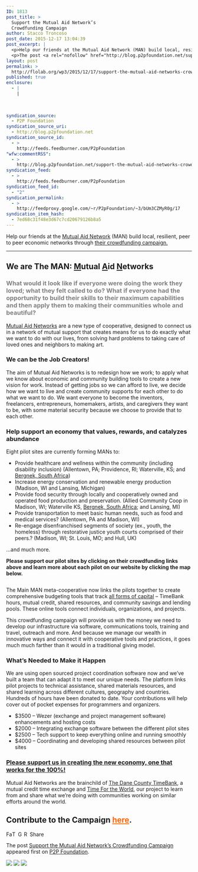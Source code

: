 ```yaml
---
ID: 1813
post_title: >
  Support the Mutual Aid Network’s
  Crowdfunding Campaign
author: Stacco Troncoso
post_date: 2015-12-17 13:04:39
post_excerpt: |
  <p>Help our friends at the Mutual Aid Network (MAN) build local, resilient, peer to peer economic networks through their crowdfunding campaign. We are The MAN: Mutual Aid Networks What would it look like if everyone were doing the work they loved; what they felt called to do? What if everyone had the opportunity to build [&hellip;]</p>
  <p>The post <a rel="nofollow" href="http://blog.p2pfoundation.net/support-the-mutual-aid-networks-crowdfunding-campaign/2015/12/17">Support the Mutual Aid Network&rsquo;s Crowdfunding Campaign</a> appeared first on <a rel="nofollow" href="http://blog.p2pfoundation.net/">P2P Foundation</a>.</p>
layout: post
permalink: >
  http://flolab.org/wp3/2015/12/17/support-the-mutual-aid-networks-crowdfunding-campaign/
published: true
enclosure:
  - |
    |
        
        
        
syndication_source:
  - P2P Foundation
syndication_source_uri:
  - http://blog.p2pfoundation.net
syndication_source_id:
  - >
    http://feeds.feedburner.com/P2pFoundation
"wfw:commentRSS":
  - >
    http://blog.p2pfoundation.net/support-the-mutual-aid-networks-crowdfunding-campaign/2015/12/17/feed
syndication_feed:
  - >
    http://feeds.feedburner.com/P2pFoundation
syndication_feed_id:
  - "2"
syndication_permalink:
  - >
    http://feedproxy.google.com/~r/P2pFoundation/~3/bUm3CZMyR0g/17
syndication_item_hash:
  - 7ed68c31f48e3d67c7cd20679126b8a5
---
```

Help our friends at the [Mutual Aid Network][1] (MAN) build local, resilient, peer to peer economic networks through [their crowdfunding campaign.][2]

* * *

<div class="story-body ng-binding">
  <h2>
    We are The MAN: <u>M</u>utual <u>A</u>id <u>N</u>etworks
  </h2>
  
  <h3>
    <span style="color: #808080"><strong>What would it look like if everyone were doing the work they loved; what they felt called to do? What if everyone had the opportunity to build their skills to their maximum capabilities and then apply them to making their communities whole and beautiful?</strong></span>
  </h3>
  
  <p>
    <a href="http://www.mutualaidnetwork.org/">Mutual Aid Networks</a> are a new type of cooperative, designed to connect us in a network of mutual support that creates means for us to do exactly what we want to do with our lives, from solving hard problems to taking care of loved ones and neighbors to making art.
  </p>
  
  <h3>
    <strong>We can be the Job Creators!</strong>
  </h3>
  
  <p>
    The aim of Mutual Aid Networks is to redesign how we work; to apply what we know about economic and community building tools to create a new vision for work. Instead of getting jobs so we can afford to live, we decide how we want to live and create community supports for each other to do what we want to do. We want everyone to become the inventors, freelancers, entrepreneurs, homemakers, artists, and caregivers they want to be, with some material security because we choose to provide that to each other.
  </p>
  
  <h3>
    <strong>Help support an economy that values, rewards, and catalyzes abundance</strong>
  </h3>
  
  <p>
    Eight pilot sites are currently forming MANs to:
  </p>
  
  <ul>
    <li>
      Provide healthcare and wellness within the community (including disability inclusion) (Allentown, PA; Providence, RI; Waterville, KS; and <a href="https://www.generosity.com/community-fundraising/bergnek-mutual-aid-network-pilot-project">Bergnek, South Africa</a>)
    </li>
    <li>
      Increase energy conservation and renewable energy production (Madison, WI and Lansing, Michigan)
    </li>
    <li>
      Provide food security through locally and cooperatively owned and operated food production and preservation. (Allied Community Coop in Madison, WI; Waterville KS, <a href="https://www.generosity.com/community-fundraising/bergnek-mutual-aid-network-pilot-project">Bergnek, South Africa</a>; and Lansing, MI)
    </li>
    <li>
      Provide transportation to meet basic human needs, such as food and medical services? (Allentown, PA and Madison, WI)
    </li>
    <li>
      Re-engage disenfranchised segments of society (ex., youth, the homeless) through restorative justice youth courts comprised of their peers.? (Madison, WI; St. Louis, MO; and Hull, UK)
    </li>
  </ul>
  
  <p>
    …and much more.
  </p>
  
  <p>
    <strong>Please support our pilot sites by clicking on their crowdfunding links above and learn more about each pilot on our website by clicking the map below.</strong>
  </p>
  
  <div>
    <a href="http://www.mutualaidnetwork.org/pilot-sites/"><img src="https://c1.iggcdn.com/indiegogo-media-prod-cld/image/upload/c_limit,w_620/v1448911629/fx8wh7gojzw8pin0gmvq.jpg" alt="" /></a>
  </div>
  
  <p>
    The Main MAN meta-cooperative now links the pilots together to create comprehensive budgeting tools that track <a href="http://www.mutualaidnetwork.org/gears/">all forms of capital</a> – TimeBank hours, mutual credit, shared resources, and community savings and lending pools. These online tools connect individuals, organizations, and projects.
  </p>
  
  <p>
    This crowdfunding campaign will provide us with the money we need to develop our infrastructure via software, communications tools, training and travel, outreach and more. And because we manage our wealth in innovative ways and connect it with cooperative tools and practices, it goes much much farther than it would in a traditional giving model.
  </p>
  
  <h3>
    <strong>What’s Needed to Make it Happen</strong>
  </h3>
  
  <p>
    We are using open sourced project coordination software now and we’ve built a team that can adapt it to meet our unique needs. The platform links pilot projects to technical assistance, shared materials resources, and shared learning across different cultures, geography and countries. Hundreds of hours have been donated to date. Your contributions will help cover out of pocket expenses for programmers and organizers.
  </p>
  
  <ul>
    <li>
      $3500 – Wezer (exchange and project management software) enhancements and hosting costs
    </li>
    <li>
      $2000 – Integrating exchange software between the different pilot sites
    </li>
    <li>
      $2500 – Tech support to keep everything online and running smoothly
    </li>
    <li>
      $4000 – Coordinating and developing shared resources between pilot sites
    </li>
  </ul>
  
  <h3>
    <strong><a href="https://www.generosity.com/community-fundraising/we-are-the-man-mutual-aid-networks">Please support us in creating the new economy, one that works for the 100%!</a></strong>
  </h3>
  
  <p>
    Mutual Aid Networks are the brainchild of <a href="http://danecountytimebank.org/">The Dane County TimeBank</a>, a mutual credit time exchange and <a href="http://blog.timeftw.org/">Time For the World</a>, our project to learn from and share what we’re doing with communities working on similar efforts around the world.
  </p>
  
  <h2>
    Contribute to the Campaign <span style="color: #ff6600"><a style="color: #ff6600" href="https://www.generosity.com/community-fundraising/we-are-the-man-mutual-aid-networks">here</a></span>.
  </h2>
</div>

<a class="a2a_button_facebook" href="http://www.addtoany.com/add_to/facebook?linkurl=http%3A%2F%2Fblog.p2pfoundation.net%2Fsupport-the-mutual-aid-networks-crowdfunding-campaign%2F2015%2F12%2F17&linkname=Support%20the%20Mutual%20Aid%20Network%E2%80%99s%20Crowdfunding%20Campaign" title="Facebook" rel="nofollow"><img src="http://blog.p2pfoundation.net/wp-content/plugins/add-to-any/icons/facebook.png" width="16" height="16" alt="Facebook" /></a><a class="a2a_button_twitter" href="http://www.addtoany.com/add_to/twitter?linkurl=http%3A%2F%2Fblog.p2pfoundation.net%2Fsupport-the-mutual-aid-networks-crowdfunding-campaign%2F2015%2F12%2F17&linkname=Support%20the%20Mutual%20Aid%20Network%E2%80%99s%20Crowdfunding%20Campaign" title="Twitter" rel="nofollow"><img src="http://blog.p2pfoundation.net/wp-content/plugins/add-to-any/icons/twitter.png" width="16" height="16" alt="Twitter" /></a><a class="a2a_button_google_plus" href="http://www.addtoany.com/add_to/google_plus?linkurl=http%3A%2F%2Fblog.p2pfoundation.net%2Fsupport-the-mutual-aid-networks-crowdfunding-campaign%2F2015%2F12%2F17&linkname=Support%20the%20Mutual%20Aid%20Network%E2%80%99s%20Crowdfunding%20Campaign" title="Google+" rel="nofollow"><img src="http://blog.p2pfoundation.net/wp-content/plugins/add-to-any/icons/google_plus.png" width="16" height="16" alt="Google+" /></a><a class="a2a_button_reddit" href="http://www.addtoany.com/add_to/reddit?linkurl=http%3A%2F%2Fblog.p2pfoundation.net%2Fsupport-the-mutual-aid-networks-crowdfunding-campaign%2F2015%2F12%2F17&linkname=Support%20the%20Mutual%20Aid%20Network%E2%80%99s%20Crowdfunding%20Campaign" title="Reddit" rel="nofollow"><img src="http://blog.p2pfoundation.net/wp-content/plugins/add-to-any/icons/reddit.png" width="16" height="16" alt="Reddit" /></a><a class="a2a_dd a2a_target addtoany_share_save" href="https://www.addtoany.com/share#url=http%3A%2F%2Fblog.p2pfoundation.net%2Fsupport-the-mutual-aid-networks-crowdfunding-campaign%2F2015%2F12%2F17&title=Support%20the%20Mutual%20Aid%20Network%E2%80%99s%20Crowdfunding%20Campaign" id="wpa2a_2"><img src="http://blog.p2pfoundation.net/wp-content/plugins/add-to-any/share_save_120_16.png" width="120" height="16" alt="Share" /></a>

The post <a rel="nofollow" href="http://blog.p2pfoundation.net/support-the-mutual-aid-networks-crowdfunding-campaign/2015/12/17">Support the Mutual Aid Network’s Crowdfunding Campaign</a> appeared first on <a rel="nofollow" href="http://blog.p2pfoundation.net/">P2P Foundation</a>.

<div class="feedflare">
  <a href="http://feeds.feedburner.com/~ff/P2pFoundation?a=bUm3CZMyR0g:ySqOOBpzEDM:7Q72WNTAKBA"><img src="http://feeds.feedburner.com/~ff/P2pFoundation?d=7Q72WNTAKBA" border="0" /></img></a> <a href="http://feeds.feedburner.com/~ff/P2pFoundation?a=bUm3CZMyR0g:ySqOOBpzEDM:D7DqB2pKExk"><img src="http://feeds.feedburner.com/~ff/P2pFoundation?i=bUm3CZMyR0g:ySqOOBpzEDM:D7DqB2pKExk" border="0" /></img></a> <a href="http://feeds.feedburner.com/~ff/P2pFoundation?a=bUm3CZMyR0g:ySqOOBpzEDM:2mJPEYqXBVI"><img src="http://feeds.feedburner.com/~ff/P2pFoundation?d=2mJPEYqXBVI" border="0" /></img></a>
</div>

<img src="http://feeds.feedburner.com/~r/P2pFoundation/~4/bUm3CZMyR0g" height="1" width="1" alt="" />

 [1]: http://www.mutualaidnetwork.org/
 [2]: https://www.generosity.com/community-fundraising/we-are-the-man-mutual-aid-networks